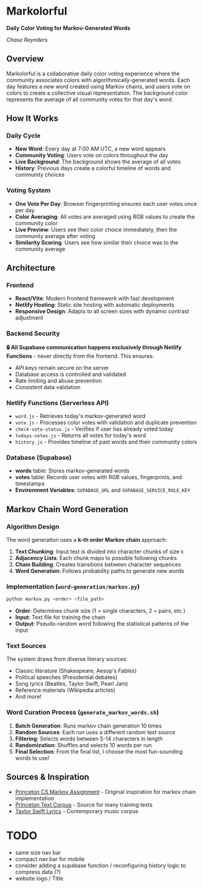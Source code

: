 # Markolorful

**Daily Color Voting for Markov-Generated Words**

*Chase Reynders*

## Overview

Markolorful is a collaborative daily color voting experience where the community associates colors with algorithmically-generated words. Each day features a new word created using Markov chains, and users vote on colors to create a collective visual representation. The background color represents the average of all community votes for that day's word.

## How It Works

### Daily Cycle
- **New Word**: Every day at 7:00 AM UTC, a new word appears
- **Community Voting**: Users vote on colors throughout the day
- **Live Background**: The background shows the average of all votes
- **History**: Previous days create a colorful timeline of words and community choices

### Voting System
- **One Vote Per Day**: Browser fingerprinting ensures each user votes once per day
- **Color Averaging**: All votes are averaged using RGB values to create the community color
- **Live Preview**: Users see their color choice immediately, then the community average after voting
- **Similarity Scoring**: Users see how similar their choice was to the community average

## Architecture

### Frontend
- **React/Vite**: Modern frontend framework with fast development
- **Netlify Hosting**: Static site hosting with automatic deployments
- **Responsive Design**: Adapts to all screen sizes with dynamic contrast adjustment

### Backend Security
**🔒 All Supabase communication happens exclusively through Netlify Functions** - never directly from the frontend. This ensures:
- API keys remain secure on the server
- Database access is controlled and validated
- Rate limiting and abuse prevention
- Consistent data validation

### Netlify Functions (Serverless API)
- `word.js` - Retrieves today's markov-generated word
- `vote.js` - Processes color votes with validation and duplicate prevention
- `check-vote-status.js` - Verifies if user has already voted today
- `todays-votes.js` - Returns all votes for today's word
- `history.js` - Provides timeline of past words and their community colors

### Database (Supabase)
- **words** table: Stores markov-generated words
- **votes** table: Records user votes with RGB values, fingerprints, and timestamps
- **Environment Variables**: `SUPABASE_URL` and `SUPABASE_SERVICE_ROLE_KEY`

## Markov Chain Word Generation

### Algorithm Design
The word generation uses a **k-th order Markov chain** approach:

1. **Text Chunking**: Input text is divided into character chunks of size `k`
2. **Adjacency Lists**: Each chunk maps to possible following chunks
3. **Chain Building**: Creates transitions between character sequences
4. **Word Generation**: Follows probability paths to generate new words

### Implementation (`word-generation/markov.py`)
```bash
python markov.py <order> <file_path>
```

- **Order**: Determines chunk size (1 = single characters, 2 = pairs, etc.)
- **Input**: Text file for training the chain
- **Output**: Pseudo-random word following the statistical patterns of the input

### Text Sources
The system draws from diverse literary sources:
- Classic literature (Shakespeare, Aesop's Fables)
- Political speeches (Presidential debates)
- Song lyrics (Beatles, Taylor Swift, Pearl Jam)
- Reference materials (Wikipedia articles)
- And more!

### Word Curation Process (`generate_markov_words.sh`)
1. **Batch Generation**: Runs markov chain generation 10 times
2. **Random Sources**: Each run uses a different random text source
3. **Filtering**: Selects words between 5-14 characters in length
4. **Randomization**: Shuffles and selects 10 words per run
5. **Final Selection**: From the final list, I choose the most fun-sounding words to use!

## Sources & Inspiration

- [Princeton CS Markov Assignment](https://www.cs.princeton.edu/courses/archive/spring05/cos126/assignments/markov.html) - Original inspiration for markov chain implementation
- [Princeton Text Corpus](https://www.cs.princeton.edu/courses/archive/spr24/cos126/assignments/chat126/) - Source for many training texts
- [Taylor Swift Lyrics](https://github.com/irenetrampoline/taylor-swift-lyrics/blob/master/all_tswift_lyrics.txt) - Contemporary music corpus

# TODO
- same size nav bar
- compact nav bar for mobile
- consider adding a supabase function / reconfiguring history logic to compress data (?)
- website logo / Title 